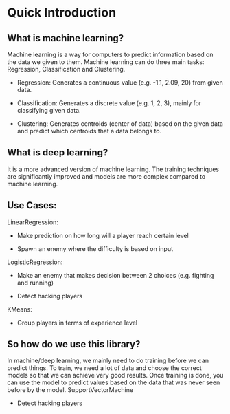 # Quick Introduction

## What is machine learning?

Machine learning is a way for computers to predict information based on the data we given to them. Machine learning can do three main tasks: Regression, Classification and Clustering.

* Regression: Generates a continuous value (e.g. -1.1, 2.09, 20) from given data.

* Classification: Generates a discrete value (e.g. 1, 2, 3), mainly for classifying given data.

* Clustering: Generates centroids (center of data) based on the given data and predict which centroids that a data belongs to.

## What is deep learning?

It is a more advanced version of machine learning. The training techniques are significantly improved and models are more complex compared to machine learning.

## Use Cases:

LinearRegression:

* Make prediction on how long will a player reach certain level

* Spawn an enemy where the difficulty is based on input

LogisticRegression:

* Make an enemy that makes decision between 2 choices (e.g. fighting and running)

* Detect hacking players

KMeans:

* Group players in terms of experience level

## So how do we use this library?

In machine/deep learning, we mainly need to do training before we can predict things. To train, we need a lot of data and choose the correct models so that we can achieve very good results. Once training is done, you can use the model to predict values based on the data that was never seen before by the model.
SupportVectorMachine

* Detect hacking players
